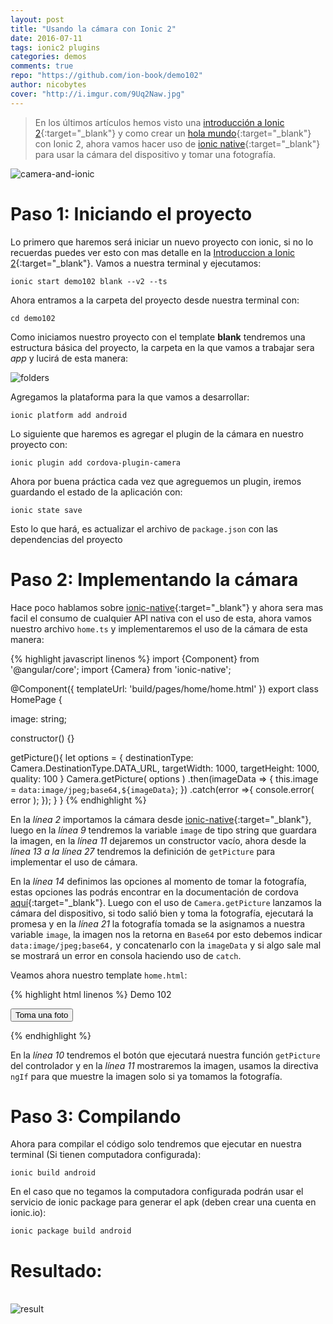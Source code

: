 ```yaml
---
layout: post
title: "Usando la cámara con Ionic 2"
date: 2016-07-11
tags: ionic2 plugins
categories: demos
comments: true
repo: "https://github.com/ion-book/demo102"
author: nicobytes
cover: "http://i.imgur.com/9Uq2Naw.jpg"
---
```


> En los últimos artículos hemos visto una [introducción a Ionic 2](http://www.ion-book.com/ionic2/introIonic2){:target="_blank"} y como crear un [hola mundo](http://www.ion-book.com/ionic2/ionic2){:target="_blank"} con Ionic 2, ahora vamos hacer uso de [ionic native](http://www.ion-book.com/ionic2/ionic-native){:target="_blank"} para usar la cámara del dispositivo y tomar una fotografía.

<img class="img-responsive" src="http://i.imgur.com/9Uq2Naw.jpg" alt="camera-and-ionic">

# Paso 1: Iniciando el proyecto

Lo primero que haremos será iniciar un nuevo proyecto con ionic, si no lo recuerdas puedes ver esto con mas detalle en la [Introduccion a Ionic 2](http://www.ion-book.com/ionic2/ionic2){:target="_blank"}.
Vamos a nuestra terminal y ejecutamos:

```
ionic start demo102 blank --v2 --ts
```

Ahora entramos a la carpeta del proyecto desde nuestra terminal con:

```
cd demo102
```

Como iniciamos nuestro proyecto con el template **blank** tendremos una estructura básica del proyecto, la carpeta en la que vamos a trabajar sera *app* y lucirá de esta manera:

<img class="img-responsive" src="http://i.imgur.com/rGu7pp9.png" alt="folders">

Agregamos la plataforma para la que vamos a desarrollar:

```
ionic platform add android
```

Lo siguiente que haremos es agregar el plugin de la cámara en nuestro proyecto con:

```
ionic plugin add cordova-plugin-camera
```

Ahora por buena práctica cada vez que agreguemos un plugin, iremos guardando el estado de la aplicación con:

```
ionic state save
```

Esto lo que hará, es actualizar el archivo de `package.json` con las dependencias del proyecto

# Paso 2: Implementando la cámara

Hace poco hablamos sobre [ionic-native](http://www.ion-book.com/ionic2/ionic-native){:target="_blank"} y ahora sera mas facil el consumo de cualquier API nativa con el uso de esta, ahora vamos nuestro archivo `home.ts` y implementaremos el uso de la cámara de esta manera:

{% highlight javascript linenos %}
import {Component} from '@angular/core';
import {Camera} from 'ionic-native';

@Component({
  templateUrl: 'build/pages/home/home.html'
})
export class HomePage {

  image: string;

  constructor() {}

  getPicture(){
    let options = {
      destinationType: Camera.DestinationType.DATA_URL,
      targetWidth: 1000,
      targetHeight: 1000,
      quality: 100
    }
    Camera.getPicture( options )
    .then(imageData => {
      this.image = `data:image/jpeg;base64,${imageData}`;
    })
    .catch(error =>{
      console.error( error );
    });
  }
}
{% endhighlight %}

En la *línea 2* importamos la cámara desde [ionic-native](http://www.ion-book.com/ionic2/ionic-native){:target="_blank"}, luego en la *línea 9* tendremos la variable `image` de tipo string que guardara la imagen, en la *línea 11* dejaremos un constructor vacío, ahora desde la *línea 13 a la línea 27* tendremos la definición de `getPicture` para implementar el uso de cámara.

En la *línea 14* definimos las opciones al momento de tomar la fotografía, estas opciones las podrás encontrar en la documentación de cordova [aquí](https://github.com/apache/cordova-plugin-camera#cameracameraoptions--object){:target="_blank"}. Luego con el uso de `Camera.getPicture` lanzamos la cámara del dispositivo, si todo salió bien y toma la fotografía, ejecutará la promesa y en la *línea 21* la fotografía tomada se la asignamos a nuestra variable `image`, la imagen nos la retorna en `Base64` por esto debemos indicar `data:image/jpeg;base64,` y concatenarlo con la `imageData` y si algo sale mal se mostrará un error en consola haciendo uso de `catch`.

Veamos ahora nuestro template `home.html`:

{% highlight html linenos %}
<ion-header>
  <ion-navbar>
    <ion-title>
      Demo 102
    </ion-title>
  </ion-navbar>
</ion-header>

<ion-content padding>
  <button block (click)="getPicture()">Toma una foto</button>
  <img [src]="image" *ngIf="image" />
</ion-content>

{% endhighlight %}

En la *línea 10* tendremos el botón que ejecutará nuestra función `getPicture` del controlador y en la *línea 11* mostraremos la imagen, usamos la directiva `ngIf` para que muestre la imagen solo si ya tomamos la fotografía.

# Paso 3: Compilando

Ahora para compilar el código solo tendremos que ejecutar en nuestra terminal (Si tienen computadora configurada):

```
ionic build android
```

En el caso que no tegamos la computadora configurada podrán usar el servicio de ionic package para generar el apk (deben crear una cuenta en ionic.io):

```
ionic package build android
```


# Resultado:

<br/>
<img class="img-responsive" src="http://i.imgur.com/OA55G0K.png" alt="result">  

